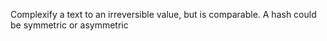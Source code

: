 Complexify a text to an irreversible value, but is comparable.
A hash could be symmetric or asymmetric